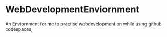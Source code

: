 # WebDevelopmentEnviornment
An Enviornment for me to practise webdevelopment on while using github codespaces;

